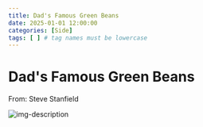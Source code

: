 ```yaml
---
title: Dad's Famous Green Beans
date: 2025-01-01 12:00:00
categories: [Side]
tags: [ ] # tag names must be lowercase
---
```


# Dad's Famous Green Beans
From: Steve Stanfield

![img-description](https://pbs.twimg.com/media/GgoqewoWwAAB8uu?format=jpg&name=900x900)